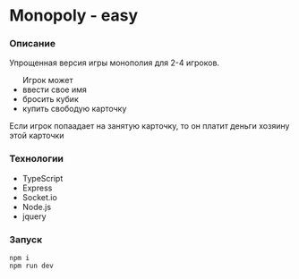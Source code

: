 # Monopoly - easy
### Описание
<p>Упрощенная версия игры монополия для 2-4 игроков.</br> </p>
<ul>Игрок может 
 <li>ввести свое имя</li>
 <li>бросить кубик</li>
 <li>купить свободую карточку</li>
 </ul>
<p>Если игрок попаадает на занятую карточку, 
то он платит деньги хозяину этой карточки</p>

### Технологии
- TypeScript
- Express
- Socket.io
- Node.js
- jquery

### Запуск
`npm i`  
`npm run dev`